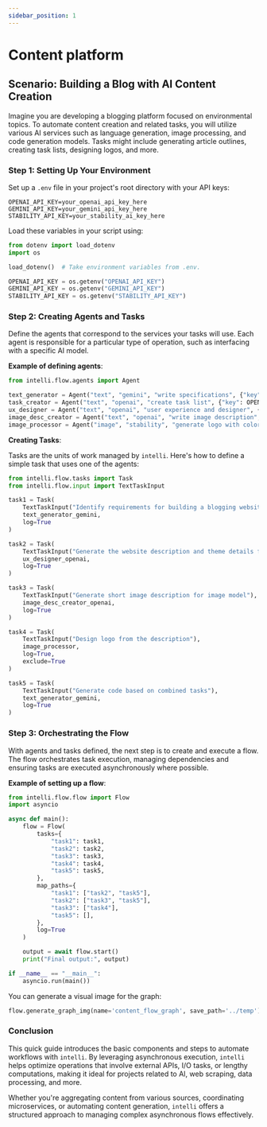 ```yaml
---
sidebar_position: 1
---
```


# Content platform

## Scenario: Building a Blog with AI Content Creation

Imagine you are developing a blogging platform focused on environmental topics. To automate content creation and related tasks, you will utilize various AI services such as language generation, image processing, and code generation models. Tasks might include generating article outlines, creating task lists, designing logos, and more.

### Step 1: Setting Up Your Environment

Set up a `.env` file in your project's root directory with your API keys:

```plaintext
OPENAI_API_KEY=your_openai_api_key_here
GEMINI_API_KEY=your_gemini_api_key_here
STABILITY_API_KEY=your_stability_ai_key_here
```

Load these variables in your script using:

```python
from dotenv import load_dotenv
import os

load_dotenv()  # Take environment variables from .env.

OPENAI_API_KEY = os.getenv("OPENAI_API_KEY")
GEMINI_API_KEY = os.getenv("GEMINI_API_KEY")
STABILITY_API_KEY = os.getenv("STABILITY_API_KEY")
```

### Step 2: Creating Agents and Tasks

Define the agents that correspond to the services your tasks will use. Each agent is responsible for a particular type of operation, such as interfacing with a specific AI model.

**Example of defining agents**:

```python
from intelli.flow.agents import Agent

text_generator = Agent("text", "gemini", "write specifications", {"key": GEMINI_API_KEY, "model": "gemini"})
task_creator = Agent("text", "openai", "create task list", {"key": OPENAI_API_KEY, "model": "gpt-3.5-turbo"})
ux_designer = Agent("text", "openai", "user experience and designer", {"key": OPENAI_API_KEY, "model": "gpt-3.5-turbo"})
image_desc_creator = Agent("text", "openai", "write image description", {"key": OPENAI_API_KEY, "model": "gpt-3.5-turbo"})
image_processor = Agent("image", "stability", "generate logo with colorful style", {"key": STABILITY_API_KEY})
```

**Creating Tasks**:

Tasks are the units of work managed by `intelli`. Here's how to define a simple task that uses one of the agents:

```python
from intelli.flow.tasks import Task
from intelli.flow.input import TextTaskInput

task1 = Task(
    TextTaskInput("Identify requirements for building a blogging website about the environment"),
    text_generator_gemini,
    log=True
)

task2 = Task(
    TextTaskInput("Generate the website description and theme details from the requirements"),
    ux_designer_openai,
    log=True
)

task3 = Task(
    TextTaskInput("Generate short image description for image model"),
    image_desc_creator_openai,
    log=True
)

task4 = Task(
    TextTaskInput("Design logo from the description"),
    image_processor,
    log=True,
    exclude=True
)

task5 = Task(
    TextTaskInput("Generate code based on combined tasks"),
    text_generator_gemini,
    log=True
)
```

### Step 3: Orchestrating the Flow

With agents and tasks defined, the next step is to create and execute a flow. The flow orchestrates task execution, managing dependencies and ensuring tasks are executed asynchronously where possible.

**Example of setting up a flow**:

```python
from intelli.flow.flow import Flow
import asyncio

async def main():
    flow = Flow(
        tasks={
            "task1": task1,
            "task2": task2,
            "task3": task3,
            "task4": task4,
            "task5": task5,
        },
        map_paths={
            "task1": ["task2", "task5"],
            "task2": ["task3", "task5"],
            "task3": ["task4"],
            "task5": [],
        },
        log=True
    )

    output = await flow.start()
    print("Final output:", output)

if __name__ == "__main__":
    asyncio.run(main())
```

You can generate a visual image for the graph:
```python
flow.generate_graph_img(name='content_flow_graph', save_path='../temp')
```


### Conclusion

This quick guide introduces the basic components and steps to automate workflows with `intelli`. By leveraging asynchronous execution, `intelli` helps optimize operations that involve external APIs, I/O tasks, or lengthy computations, making it ideal for projects related to AI, web scraping, data processing, and more.

Whether you're aggregating content from various sources, coordinating microservices, or automating content generation, `intelli` offers a structured approach to managing complex asynchronous flows effectively.
